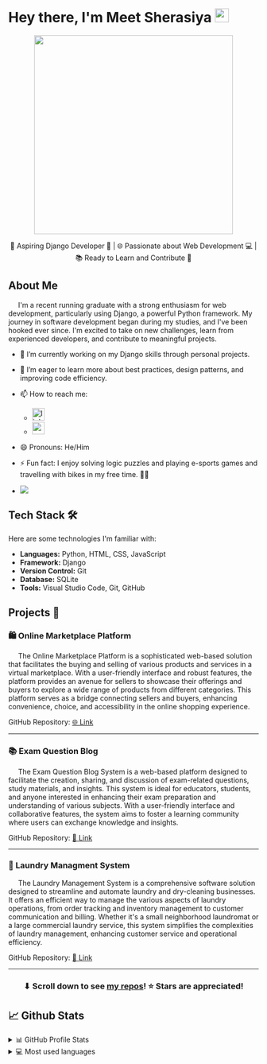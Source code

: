 # Hey there, I'm Meet Sherasiya <img src="https://media.giphy.com/media/hvRJCLFzcasrR4ia7z/giphy.gif" width="28">

<div align="center">
<a href="#"><img width="auto" src="https://github.com/MeetSherasiya/MeetSherasiya/assets/114209655/1b396333-8c6e-4e37-9905-8dcfac8c9eaf" height="400px"/></a>

🚀 Aspiring Django Developer 🐍 | 🌐 Passionate about Web Development 💻 | 📚 Ready to Learn and Contribute 🤝

</div>

## About Me

&nbsp;&nbsp;&nbsp;&nbsp;&nbsp;I'm a recent running graduate with a strong enthusiasm for web development, particularly using Django, a powerful Python framework. My journey in software development began during my studies, and I've been hooked ever since. I'm excited to take on new challenges, learn from experienced developers, and contribute to meaningful projects.

- 🔭 I’m currently working on my Django skills through personal projects.
- 🌱 I’m eager to learn more about best practices, design patterns, and improving code efficiency.
- 📫 How to reach me:
  - <a href="https://www.linkedin.com/in/meet-sherasiya-b477bb1b8/" target="_blank"><img src="https://img.shields.io/static/v1?message=LinkedIn&logo=linkedin&label=&color=0077B5&logoColor=white&labelColor=&style=for-the-badge" height="25" alt="linkedin logo"  /></a>
  -  <a href="mailto:meetsherasiya2512@gmail.com" target="_blank"><img src="https://img.shields.io/static/v1?message=Gmail&logo=gmail&label=&color=D14836&logoColor=white&labelColor=&style=for-the-badge" height="25" alt="gmail logo"  /></a>
- 😄 Pronouns: He/Him
- ⚡ Fun fact: I enjoy solving logic puzzles and playing e-sports games and travelling with bikes in my free time. 🚴‍♂️

- ![](https://komarev.com/ghpvc/?username=MeetSherasiya&color=green&style=flat-square&label=PROFILE+VIEWS)

## Tech Stack 🛠️

Here are some technologies I'm familiar with:

- **Languages:** Python, HTML, CSS, JavaScript
- **Framework:** Django
- **Version Control:** Git
- **Database:** SQLite
- **Tools:** Visual Studio Code, Git, GitHub

## Projects 🚀

### 🛍️ Online Marketplace Platform

&nbsp;&nbsp;&nbsp;&nbsp;&nbsp;The Online Marketplace Platform is a sophisticated web-based solution that facilitates the buying and selling of various products and services in a virtual marketplace. With a user-friendly interface and robust features, the platform provides an avenue for sellers to showcase their offerings and buyers to explore a wide range of products from different categories. This platform serves as a bridge connecting sellers and buyers, enhancing convenience, choice, and accessibility in the online shopping experience.

GitHub Repository: [🌐 Link](https://github.com/MeetSherasiya/makemine_software.git)

---

### 📚 Exam Question Blog

&nbsp;&nbsp;&nbsp;&nbsp;&nbsp;The Exam Question Blog System is a web-based platform designed to facilitate the creation, sharing, and discussion of exam-related questions, study materials, and insights. This system is ideal for educators, students, and anyone interested in enhancing their exam preparation and understanding of various subjects. With a user-friendly interface and collaborative features, the system aims to foster a learning community where users can exchange knowledge and insights.

GitHub Repository: [🚀 Link](https://github.com/MeetSherasiya/Exam_question_blog.git)

---

### 🧺 Laundry Managment System

&nbsp;&nbsp;&nbsp;&nbsp;&nbsp;The Laundry Management System is a comprehensive software solution designed to streamline and automate laundry and dry-cleaning businesses. It offers an efficient way to manage the various aspects of laundry operations, from order tracking and inventory management to customer communication and billing. Whether it's a small neighborhood laundromat or a large commercial laundry service, this system simplifies the complexities of laundry management, enhancing customer service and operational efficiency.

GitHub Repository: [🌟 Link](https://github.com/MeetSherasiya/laundry_managment_system.git)

---

<h3 align="center">⬇ Scroll down to see <a href="https://github.com/MeetSherasiya?tab=repositories">my repos</a>! ⭐ Stars are appreciated!</h3>

## 📈 Github Stats

<details>
  <summary>📊 GitHub Profile Stats</summary>
  <br/>
  <a href="https://github.com/MeetSherasiya/github-readme-stats"><img alt="Meet Sherasiya's Github Stats" src="https://github-readme-stats.vercel.app/api?username=MeetSherasiya&show_icons=true&count_private=true&hide=" /></a>
</details>

<details> 
  <summary>💻 Most used languages</summary>
  <br/>
  <a href="https://github.com/MeetSherasiya/github-readme-stats"><img alt="Meet Sherasiya's Top Languages" src="https://github-readme-stats.vercel.app/api/top-langs/?username=MeetSherasiya&langs_count=10&layout=compact#" /></a>
  <br/>
  <b>Note:</b> This chart is only a metric of which languages my public code on GitHub consists of and does not reflect my experience or skill level.
</details>
